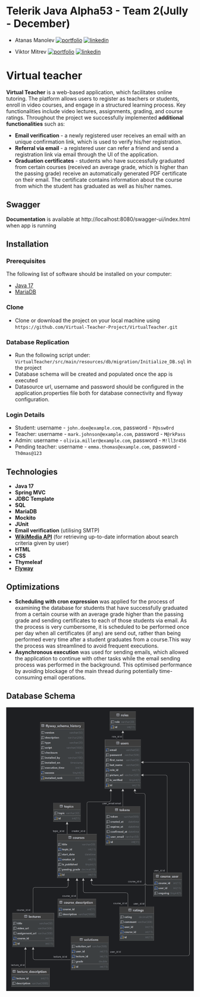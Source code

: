 
# Telerik Java Alpha53 - Team 2(Jully - December) 
- Atanas Manolev [![portfolio](https://img.shields.io/badge/github-000?style=for-the-badge&logo=ko-fi&logoColor=white)](https://github.com/amanolev) [![linkedin](https://img.shields.io/badge/linkedin-0A66C2?style=for-the-badge&logo=linkedin&logoColor=white)](https://www.linkedin.com/in/atanas-manolev-a67215251/)

- Viktor Mitrev [![portfolio](https://img.shields.io/badge/GitHUB-000?style=for-the-badge&logo=ko-fi&logoColor=white)](https://github.com/VikMit) [![linkedin](https://img.shields.io/badge/linkedin-0A66C2?style=for-the-badge&logo=linkedin&logoColor=white)](https://www.linkedin.com/in/vikmit7)

# Virtual teacher

__Virtual Teacher__ is a web-based application, which facilitates online tutoring. The platform allows users to register as teachers or students, enroll in video courses, and engage in a structured learning process. Key functionalities include video lectures, assignments, grading, and course ratings.
 Throughout the project we successfully implemented __additional functionalities__ such as:
- __Email verification__ - a newly registered user receives an email with an unique confirmation link, which is used to verify his/her registration.
- __Referral via email__ - a registered user can refer a friend and send a registration link via email through the UI of the application.
- __Graduation certificates__ - students who have successfully graduated from certain courses (received an average grade, which is higher than the passing grade) receive an automatically generated PDF certificate on their email. The certificate contains information about the course from which the student has graduated as well as his/her names.

## Swagger
 __Documentation__ is available at http://localhost:8080/swagger-ui/index.html when app is running

## Installation

### Prerequisites
The following list of software should be installed on your computer:
- [Java 17](https://www.oracle.com/java/technologies/javase/jdk17-archive-downloads.html)
- [MariaDB](https://mariadb.org/)

### Clone
- Clone or download the project on your local machine using `https://github.com/Virtual-Teacher-Project/VirtualTeacher.git`


### Database Replication
- Run the following script under: `VirtualTeacher/src/main/resources/db/migration/Initialize_DB.sql` in the project
- Database schema will be created and populated once the app is executed
- Datasource url, username and password should be configured in the application.properties file both for database connectivity and flyway configuration.


### Login Details

- Student: username - `john.doe@example.com`,  password - `P@ssw0rd`
- Teacher: username - `mark.johnson@example.com`,  password - `M@rkPass` 
- Admin: username - `olivia.miller@example.com`,  password - `M!ll3r456` 
- Pending teacher: username - `emma.thomas@example.com`,  password - `Th0mas@123` 

## Technologies

- **Java 17**
- **Spring MVC**
- **JDBC Template**
- **SQL**
- **MariaDB**
- **Mockito**
- **JUnit**
- **Email verification** (utilising SMTP)
- [**WikiMedia API**](https://www.mediawiki.org/wiki/API:Main_page) (for retrieving up-to-date information about search criteria given by user)
- **HTML**
- **CSS**
- **Thymeleaf**
- [**Flyway**](https://flywaydb.org/)
## Optimizations

- __Scheduling with cron expression__ was applied for the process of examining the database for students that have successfully graduated from a certain course with an average grade higher than the passing grade and sending certificates to each of those students via email. As the process is very cumbersome, it is scheduled to be performed once per day when all certificates (if any) are send out, rather than being performed every time after a student graduates from a course.This way the process was streamlined to avoid frequent executions.
- __Asynchronous execution__ was used for sending emails, which allowed the application to continue with other tasks while the email sending process was performed in the background. This optimised performance by avoiding blockage of the main thread during potentially time-consuming email operations.


## Database Schema
![](database-schema.png)




